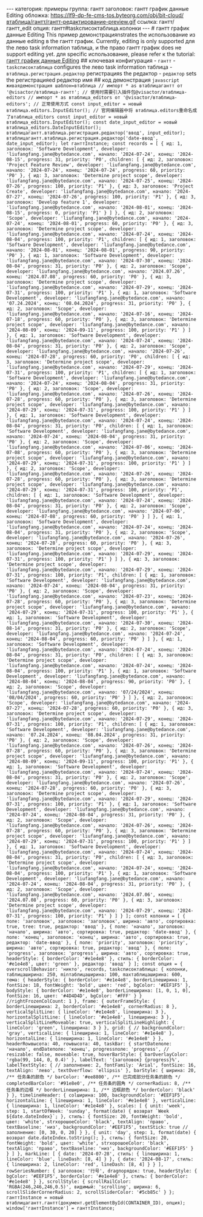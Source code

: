 --- категория: примеры группа: гантт заголовок: гантт график данные Editing обложка: https://lf9-dp-fe-cms-tos.byteorg.com/obj/bit-cloud/втаблица/гантт/гантт-редактирование-preview.gif ссылка: гантт/гантт_edit опция: гантт#taskсписоктаблица.колонки --- # гантт график данные Editing This пример демонстрацияnstrates the использование из данные editing в the гантт график. Currently, editing is only supported для the лево task information таблица, и the право гантт график does не support editing yet. для specific использование, please refer к the tutorial: [гантт график данные Editing](../../guide/гантт/гантт_edit) ## ключевая конфигурация - `гантт` - `taskсписоктаблица` configures the лево task information таблица - `втаблица.регистрация.редактор` регистрацияs the редактор - `редактор` sets the регистрацияed редактор имя ## код демонстрация ```javascript живаядемонстрация шаблон=втаблица // импорт * as втаблицагантт от '@visactor/втаблица-гантт'; // 使用时需要引入插件包@visactor/втаблица-editors // импорт * as втаблица_editors от '@visactor/втаблица-editors'; // 正常使用方式 const input_editor = новый втаблица.editors.InputEditor(); // 官网编辑器中将 втаблица.editors重命名成了втаблица_editors const input_editor = новый втаблица_editors.InputEditor(); const date_input_editor = новый втаблица_editors.DateInputEditor(); втаблицагантт.втаблица.регистрация.редактор('ввод', input_editor); втаблицагантт.втаблица.регистрация.редактор('date-ввод', date_input_editor); let ганттInstance; const records = [ { ид: 1, заголовок: 'Software Development', developer: 'liufangfang.jane@bytedance.com', начало: '2024-07-24', конец: '2024-08-15', progress: 31, priority: 'P0', children: [ { ид: 2, заголовок: 'Project Feature Review', developer: 'liufangfang.jane@bytedance.com', начало: '2024-07-24', конец: '2024-07-24', progress: 60, priority: 'P0' }, { ид: 3, заголовок: 'Determine project scope', developer: 'liufangfang.jane@bytedance.com', начало: '2024-07-25', конец: '2024-07-26', progress: 100, priority: 'P1' }, { ид: 3, заголовок: 'Project Create', developer: 'liufangfang.jane@bytedance.com', начало: '2024-07-27', конец: '2024-07-26', progress: 100, priority: 'P1' }, { ид: 3, заголовок: 'Develop feature 1', developer: 'liufangfang.jane@bytedance.com', начало: '2024-08-01', конец: '2024-08-15', progress: 0, priority: 'P1' } ] }, { ид: 2, заголовок: 'Scope', developer: 'liufangfang.jane@bytedance.com', начало: '2024-07-24', конец: '2024-08-01', progress: 60, priority: 'P0' }, { ид: 3, заголовок: 'Determine project scope', developer: 'liufangfang.jane@bytedance.com', начало: '2024-07-24', конец: '2024-08-04', progress: 100, priority: 'P1', children: [ { ид: 1, заголовок: 'Software Development', developer: 'liufangfang.jane@bytedance.com', начало: '2024-08-01', конец: '2024-08-01', progress: 90, priority: 'P0' }, { ид: 1, заголовок: 'Software Development', developer: 'liufangfang.jane@bytedance.com', начало: '2024-07-30', конец: '2024-08-04', progress: 31, priority: 'P0' }, { ид: 2, заголовок: 'Scope', developer: 'liufangfang.jane@bytedance.com', начало: '2024.07.26', конец: '2024.07.08', progress: 60, priority: 'P0' }, { ид: 3, заголовок: 'Determine project scope', developer: 'liufangfang.jane@bytedance.com', начало: '2024-07-29', конец: '2024-07-31', progress: 100, priority: 'P1' }, { ид: 1, заголовок: 'Software Development', developer: 'liufangfang.jane@bytedance.com', начало: '07.24.2024', конец: '08.04.2024', progress: 31, priority: 'P0' }, { ид: 2, заголовок: 'Scope', developer: 'liufangfang.jane@bytedance.com', начало: '2024-07-16', конец: '2024-07-18', progress: 60, priority: 'P0' }, { ид: 3, заголовок: 'Determine project scope', developer: 'liufangfang.jane@bytedance.com', начало: '2024-08-09', конец: '2024-09-11', progress: 100, priority: 'P1' } ] }, { ид: 1, заголовок: 'Software Development', developer: 'liufangfang.jane@bytedance.com', начало: '2024-07-24', конец: '2024-08-04', progress: 31, priority: 'P0' }, { ид: 2, заголовок: 'Scope', developer: 'liufangfang.jane@bytedance.com', начало: '2024-07-26', конец: '2024-07-28', progress: 60, priority: 'P0', children: [ { ид: 3, заголовок: 'Determine project scope', developer: 'liufangfang.jane@bytedance.com', начало: '2024-07-29', конец: '2024-07-31', progress: 100, priority: 'P1', children: [ { ид: 1, заголовок: 'Software Development', developer: 'liufangfang.jane@bytedance.com', начало: '2024-07-24', конец: '2024-08-04', progress: 31, priority: 'P0' }, { ид: 2, заголовок: 'Scope', developer: 'liufangfang.jane@bytedance.com', начало: '2024-07-26', конец: '2024-07-28', progress: 60, priority: 'P0' }, { ид: 3, заголовок: 'Determine project scope', developer: 'liufangfang.jane@bytedance.com', начало: '2024-07-29', конец: '2024-07-31', progress: 100, priority: 'P1' } ] }, { ид: 1, заголовок: 'Software Development', developer: 'liufangfang.jane@bytedance.com', начало: '2024-07-24', конец: '2024-08-04', progress: 31, priority: 'P0', children: [ { ид: 1, заголовок: 'Software Development', developer: 'liufangfang.jane@bytedance.com', начало: '2024-07-24', конец: '2024-08-04', progress: 31, priority: 'P0' }, { ид: 2, заголовок: 'Scope', developer: 'liufangfang.jane@bytedance.com', начало: '2024-07-06', конец: '2024-07-08', progress: 60, priority: 'P0' }, { ид: 3, заголовок: 'Determine project scope', developer: 'liufangfang.jane@bytedance.com', начало: '2024-07-29', конец: '2024-07-31', progress: 100, priority: 'P1' } ] }, { ид: 2, заголовок: 'Scope', developer: 'liufangfang.jane@bytedance.com', начало: '2024-07-26', конец: '2024-07-28', progress: 60, priority: 'P0' }, { ид: 3, заголовок: 'Determine project scope', developer: 'liufangfang.jane@bytedance.com', начало: '2024-07-29', конец: '2024-07-31', progress: 100, priority: 'P1', children: [ { ид: 1, заголовок: 'Software Development', developer: 'liufangfang.jane@bytedance.com', начало: '2024-07-24', конец: '2024-08-04', progress: 31, priority: 'P0' }, { ид: 2, заголовок: 'Scope', developer: 'liufangfang.jane@bytedance.com', начало: '2024-07-06', конец: '2024-07-08', progress: 60, priority: 'P0' } ] }, { ид: 1, заголовок: 'Software Development', developer: 'liufangfang.jane@bytedance.com', начало: '2024-07-24', конец: '2024-08-04', progress: 31, priority: 'P0' }, { ид: 2, заголовок: 'Scope', developer: 'liufangfang.jane@bytedance.com', начало: '2024-07-26', конец: '2024-07-28', progress: 60, priority: 'P0' }, { ид: 3, заголовок: 'Determine project scope', developer: 'liufangfang.jane@bytedance.com', начало: '2024-07-29', конец: '2024-07-31', progress: 100, priority: 'P1' } ] }, { ид: 3, заголовок: 'Determine project scope', developer: 'liufangfang.jane@bytedance.com', начало: '2024-07-29', конец: '2024-07-31', progress: 100, priority: 'P1', children: [ { ид: 1, заголовок: 'Software Development', developer: 'liufangfang.jane@bytedance.com', начало: '2024-07-24', конец: '2024-08-04', progress: 31, priority: 'P0' }, { ид: 2, заголовок: 'Scope', developer: 'liufangfang.jane@bytedance.com', начало: '2024-07-23', конец: '2024-07-28', progress: 60, priority: 'P0' }, { ид: 3, заголовок: 'Determine project scope', developer: 'liufangfang.jane@bytedance.com', начало: '2024-07-29', конец: '2024-07-31', progress: 100, priority: 'P1' }, { ид: 1, заголовок: 'Software Development', developer: 'liufangfang.jane@bytedance.com', начало: '2024-07-30', конец: '2024-08-14', progress: 31, priority: 'P0' }, { ид: 2, заголовок: 'Scope', developer: 'liufangfang.jane@bytedance.com', начало: '2024-07-24', конец: '2024-08-04', progress: 60, priority: 'P0' } ] }, { ид: 1, заголовок: 'Software Development', developer: 'liufangfang.jane@bytedance.com', начало: '2024-07-24', конец: '2024-08-04', progress: 31, priority: 'P0', children: [ { ид: 3, заголовок: 'Determine project scope', developer: 'liufangfang.jane@bytedance.com', начало: '2024-07-24', конец: '2024-08-04', progress: 100, priority: 'P1' }, { ид: 1, заголовок: 'Software Development', developer: 'liufangfang.jane@bytedance.com', начало: '2024-08-04', конец: '2024-08-04', progress: 90, priority: 'P0' }, { ид: 2, заголовок: 'Scope', developer: 'liufangfang.jane@bytedance.com', начало: '07/24/2024', конец: '08/04/2024', progress: 60, priority: 'P0' } ] }, { ид: 2, заголовок: 'Scope', developer: 'liufangfang.jane@bytedance.com', начало: '2024-07-27', конец: '2024-07-28', progress: 60, priority: 'P0' }, { ид: 3, заголовок: 'Determine project scope', developer: 'liufangfang.jane@bytedance.com', начало: '2024-07-29', конец: '2024-07-31', progress: 100, priority: 'P1', children: [ { ид: 1, заголовок: 'Software Development', developer: 'liufangfang.jane@bytedance.com', начало: '07.24.2024', конец: '08.04.2024', progress: 31, priority: 'P0' }, { ид: 2, заголовок: 'Scope', developer: 'liufangfang.jane@bytedance.com', начало: '2024-07-26', конец: '2024-07-28', progress: 60, priority: 'P0' }, { ид: 3, заголовок: 'Determine project scope', developer: 'liufangfang.jane@bytedance.com', начало: '2024-08-09', конец: '2024-09-11', progress: 100, priority: 'P1' }, { ид: 1, заголовок: 'Software Development', developer: 'liufangfang.jane@bytedance.com', начало: '2024-07-24', конец: '2024-08-04', progress: 31, priority: 'P0' }, { ид: 2, заголовок: 'Scope', developer: 'liufangfang.jane@bytedance.com', начало: '2024-07-26', конец: '2024-07-28', progress: 60, priority: 'P0' }, { ид: 3, заголовок: 'Determine project scope', developer: 'liufangfang.jane@bytedance.com', начало: '2024-07-29', конец: '2024-07-31', progress: 100, priority: 'P1' }, { ид: 1, заголовок: 'Software Development', developer: 'liufangfang.jane@bytedance.com', начало: '2024-07-24', конец: '2024-08-04', progress: 31, priority: 'P0' }, { ид: 2, заголовок: 'Scope', developer: 'liufangfang.jane@bytedance.com', начало: '2024-07-26', конец: '2024-07-28', progress: 60, priority: 'P0' }, { ид: 3, заголовок: 'Determine project scope', developer: 'liufangfang.jane@bytedance.com', начало: '2024-07-29', конец: '2024-07-31', progress: 100, priority: 'P1' } ] }, { ид: 1, заголовок: 'Software Development', developer: 'liufangfang.jane@bytedance.com', начало: '2024-07-24', конец: '2024-08-04', progress: 31, priority: 'P0', children: [ { ид: 3, заголовок: 'Determine project scope', developer: 'liufangfang.jane@bytedance.com', начало: '2024-07-24', конец: '2024-08-04', progress: 100, priority: 'P1' }, { ид: 1, заголовок: 'Software Development', developer: 'liufangfang.jane@bytedance.com', начало: '2024-07-24', конец: '2024-08-04', progress: 31, priority: 'P0' }, { ид: 2, заголовок: 'Scope', developer: 'liufangfang.jane@bytedance.com', начало: '2024.07.06', конец: '2024.07.08', progress: 60, priority: 'P0' }, { ид: 3, заголовок: 'Determine project scope', developer: 'liufangfang.jane@bytedance.com', начало: '2024-07-29', конец: '2024-07-31', progress: 100, priority: 'P1' } ] } ]; const колонки = [ { поле: 'заголовок', заголовок: 'заголовок', ширина: 'авто', сортировка: true, tree: true, редактор: 'ввод' }, { поле: 'начало', заголовок: 'начало', ширина: 'авто', сортировка: true, редактор: 'date-ввод' }, { поле: 'конец', заголовок: 'конец', ширина: 'авто', сортировка: true, редактор: 'date-ввод' }, { поле: 'priority', заголовок: 'priority', ширина: 'авто', сортировка: true, редактор: 'ввод' }, { поле: 'progress', заголовок: 'progress', ширина: 'авто', сортировка: true, headerStyle: { borderColor: '#e1e4e8' }, стиль: { borderColor: '#e1e4e8', цвет: 'green' }, редактор: 'ввод' } ]; const опция = { overscrollBehavior: 'никто', records, taskсписоктаблица: { колонки, таблицаширина: 250, minтаблицаширина: 100, maxтаблицаширина: 600, тема: { headerStyle: { borderColor: '#e1e4e8', borderLineширина: 1, fontSize: 18, fontWeight: 'bold', цвет: 'red', bgColor: '#EEF1F5' }, bodyStyle: { borderColor: '#e1e4e8', borderLineширина: [1, 0, 1, 0], fontSize: 16, цвет: '#4D4D4D', bgColor: '#FFF' } } //rightFrozenColCount: 1 }, frame: { outerFrameStyle: { borderLineширина: 2, borderColor: '#e1e4e8', cornerRadius: 8 }, verticalSplitLine: { lineColor: '#e1e4e8', lineширина: 3 }, horizontalSplitLine: { lineColor: '#e1e4e8', lineширина: 3 }, verticalSplitLineMoveable: true, verticalSplitLineHighlight: { lineColor: 'green', lineширина: 3 } }, grid: { // backgroundColor: 'gray', verticalLine: { lineширина: 1, lineColor: '#e1e4e8' }, horizontalLine: { lineширина: 1, lineColor: '#e1e4e8' } }, headerRowвысота: 40, rowвысота: 40, taskBar: { startDateполе: 'начало', endDateполе: 'конец', progressполе: 'progress', // resizable: false, moveable: true, hoverBarStyle: { barOverlayColor: 'rgba(99, 144, 0, 0.4)' }, labelText: '{заголовок} {progress}%', labelTextStyle: { // заполнение: 2, fontFamily: 'Arial', fontSize: 16, textAlign: 'лево', textOverflow: 'ellipsis' }, barStyle: { ширина: 20, /** 任务条的颜色 */ barColor: '#ee8800', /** 已完成部分任务条的颜色 */ completedBarColor: '#91e8e0', /** 任务条的圆角 */ cornerRadius: 8, /** 任务条的边框 */ borderLineширина: 1, /** 边框颜色 */ borderColor: 'black' } }, timelineHeader: { colширина: 100, backgroundColor: '#EEF1F5', horizontalLine: { lineширина: 1, lineColor: '#e1e4e8' }, verticalLine: { lineширина: 1, lineColor: '#e1e4e8' }, scales: [ { unit: 'week', step: 1, startOfWeek: 'sunday', format(date) { возврат `Week ${date.dateIndex}`; }, стиль: { fontSize: 20, fontWeight: 'bold', цвет: 'white', strхорошоeColor: 'black', textAlign: 'право', textBaseline: 'низ', backgroundColor: '#EEF1F5', textStick: true // заполнение: [0, 30, 0, 20] } }, { unit: 'day', step: 1, format(date) { возврат date.dateIndex.toString(); }, стиль: { fontSize: 20, fontWeight: 'bold', цвет: 'white', strхорошоeColor: 'black', textAlign: 'право', textBaseline: 'низ', backgroundColor: '#EEF1F5' } } ] }, markLine: [ { date: '2024-07-28', стиль: { lineширина: 1, lineColor: 'blue', lineDash: [8, 4] } }, { date: '2024-08-17', стиль: { lineширина: 2, lineColor: 'red', lineDash: [8, 4] } } ], rowSeriesNumber: { заголовок: '行号', dragпорядок: true, headerStyle: { bgColor: '#EEF1F5', borderColor: '#e1e4e8' }, стиль: { borderColor: '#e1e4e8' } }, scrollStyle: { scrollRailColor: 'RGBA(246,246,246,0.5)', видимый: 'scrolling', ширина: 6, scrollSliderCornerRadius: 2, scrollSliderColor: '#5cb85c' } }; ганттInstance = новый втаблицагантт.гантт(документ.getElementById(CONTAINER_ID), опция); window['ганттInstance'] = ганттInstance; ``` 